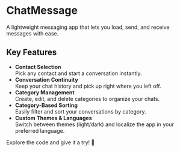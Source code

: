 # ChatMessage

A lightweight messaging app that lets you load, send, and receive messages with ease.

## Key Features

- **Contact Selection**  
  Pick any contact and start a conversation instantly.  
- **Conversation Continuity**  
  Keep your chat history and pick up right where you left off.  
- **Category Management**  
  Create, edit, and delete categories to organize your chats.  
- **Category-Based Sorting**  
  Easily filter and sort your conversations by category.  
- **Custom Themes & Languages**  
  Switch between themes (light/dark) and localize the app in your preferred language.  

Explore the code and give it a try! 🚀
